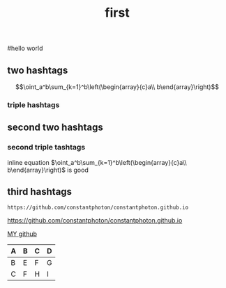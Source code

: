 ﻿---
title: "first"
toc: true
toc_sticky: true
use_math: true
---

#hello world
## two hashtags
$$\oint_a^b\sum_{k=1}^b\left(\begin{array}{c}a\\ b\end{array}\right)$$

### triple hashtags

## second two hashtags
### second triple tashtags

inline equation $\oint_a^b\sum_{k=1}^b\left(\begin{array}{c}a\\ b\end{array}\right)$ is good

## third hashtags

```
https://github.com/constantphoton/constantphoton.github.io
```

<https://github.com/constantphoton/constantphoton.github.io>

[MY github](https://github.com/constantphoton/constantphoton.github.io)


A | B | C | D
---| ---| ---| ---
B | E | F | G
C | F | H | I

<script src="https://utteranc.es/client.js"
        repo="constantphoton/blog_comment"
        issue-term="[ENTER TERM HERE]"
        theme="icy-dark"
        crossorigin="anonymous"
        async>
</script>